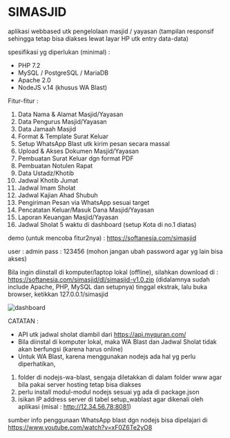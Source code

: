 # SIMASJID
aplikasi webbased utk pengelolaan masjid / yayasan
(tampilan responsif sehingga tetap bisa diakses lewat layar HP utk entry data-data)

spesifikasi yg diperlukan (minimal) :
- PHP 7.2
- MySQL / PostgreSQL / MariaDB
- Apache 2.0
- NodeJS v.14 (khusus WA Blast)

Fitur-fitur :
1. Data Nama & Alamat Masjid/Yayasan
2. Data Pengurus Masjid/Yayasan
3. Data Jamaah Masjid
4. Format & Template Surat Keluar
5. Setup WhatsApp Blast utk kirim pesan secara massal
6. Upload & Akses Dokumen Masjid/Yayasan
7. Pembuatan Surat Keluar dgn format PDF
8. Pembuatan Notulen Rapat
9. Data Ustadz/Khotib
10. Jadwal Khotib Jumat
11. Jadwal Imam Sholat
12. Jadwal Kajian Ahad Shubuh
13. Pengiriman Pesan via WhatsApp sesuai target
14. Pencatatan Keluar/Masuk Dana Masjid/Yayasan
15. Laporan Keuangan Masjid/Yayasan
16. Jadwal Sholat 5 waktu di dashboard (setup Kota di no.1 diatas)

demo (untuk mencoba fitur2nya) :
https://softanesia.com/simasjid

user : admin
pass : 123456 
(mohon jangan ubah password agar yg lain bisa akses)

Bila ingin diinstall di komputer/laptop lokal (offline), silahkan download di : 
https://softanesia.com/simasjid/dl/simasjid-v1.0.zip
(didalamnya sudah include Apache, PHP, MySQL dan setupnya)
tinggal ekstrak, lalu buka browser, ketikkan 127.0.0.1/simasjid

![dashboard](https://user-images.githubusercontent.com/7757976/219941741-71044684-57b6-47c9-865d-cb15d5f54354.png)

CATATAN :
- API utk jadwal sholat diambil dari https://api.myquran.com/
- Bila diinstal di komputer lokal, maka WA Blast dan Jadwal Sholat tidak akan berfungsi (karena harus online)
- Untuk WA Blast, karena menggunakan nodejs ada hal yg perlu diperhatikan,
1. folder di nodejs-wa-blast, sengaja diletakkan di dalam folder www agar bila pakai server hosting tetap bisa diakses
2. perlu install modul-modul nodejs sesuai yg ada di package.json
3. isikan IP address server di tabel setup_wablast agar dikenali oleh aplikasi (misal : http://12.34.56.78:8081)

sumber info penggunaan WhatsApp blast dgn nodejs bisa dipelajari di https://www.youtube.com/watch?v=xF0Z6Te2yO8
